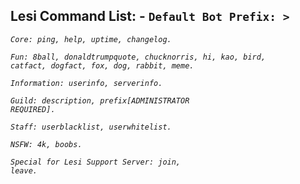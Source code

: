 ## Lesi Command List: - <code>Default Bot Prefix: ></code>
<code>*Core: ping, help, uptime, changelog.*</code>

<code>*Fun: 8ball, donaldtrumpquote, chucknorris, hi, kao, bird, catfact, dogfact, fox, dog, rabbit, meme.*</code>

<code>*Information: userinfo, serverinfo.*</code>

<code>*Guild: description, prefix[ADMINISTRATOR REQUIRED].*</code>

<code>*Staff: userblacklist, userwhitelist.*</code>

<code>*NSFW: 4k, boobs.*</code>

<code>*Special for Lesi Support Server: join, leave.*</code>

